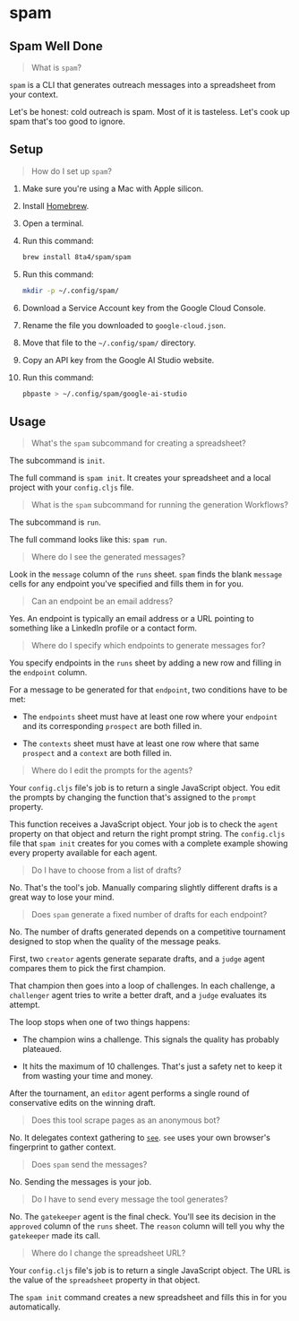 # spam

## Spam Well Done

> What is `spam`?

`spam` is a CLI that generates outreach messages into a spreadsheet from your context.

Let's be honest: cold outreach is spam. Most of it is tasteless. Let's cook up spam that's too good to ignore.

## Setup

> How do I set up `spam`?

1. Make sure you're using a Mac with Apple silicon.

1. Install [Homebrew](https://brew.sh/#install).

1. Open a terminal.

1. Run this command:
   ```bash
   brew install 8ta4/spam/spam
   ```

1. Run this command:
   ```bash
   mkdir -p ~/.config/spam/
   ```

1. Download a Service Account key from the Google Cloud Console.

1. Rename the file you downloaded to `google-cloud.json`.

1. Move that file to the `~/.config/spam/` directory.

1. Copy an API key from the Google AI Studio website.

1. Run this command:
   ```bash
   pbpaste > ~/.config/spam/google-ai-studio
   ```

## Usage

> What's the `spam` subcommand for creating a spreadsheet?

The subcommand is `init`.

The full command is `spam init`. It creates your spreadsheet and a local project with your `config.cljs` file.

> What is the `spam` subcommand for running the generation Workflows?

The subcommand is `run`.

The full command looks like this: `spam run`.

> Where do I see the generated messages?

Look in the `message` column of the `runs` sheet. `spam` finds the blank `message` cells for any endpoint you've specified and fills them in for you.

> Can an endpoint be an email address?

Yes. An endpoint is typically an email address or a URL pointing to something like a LinkedIn profile or a contact form.

> Where do I specify which endpoints to generate messages for?

You specify endpoints in the `runs` sheet by adding a new row and filling in the `endpoint` column.

For a message to be generated for that `endpoint`, two conditions have to be met:

- The `endpoints` sheet must have at least one row where your `endpoint` and its corresponding `prospect` are both filled in.

- The `contexts` sheet must have at least one row where that same `prospect` and a `context` are both filled in.

> Where do I edit the prompts for the agents?

Your `config.cljs` file's job is to return a single JavaScript object. You edit the prompts by changing the function that's assigned to the `prompt` property.

This function receives a JavaScript object. Your job is to check the `agent` property on that object and return the right prompt string. The `config.cljs` file that `spam init` creates for you comes with a complete example showing every property available for each agent.

> Do I have to choose from a list of drafts?

No. That's the tool's job. Manually comparing slightly different drafts is a great way to lose your mind.

> Does `spam` generate a fixed number of drafts for each endpoint?

No. The number of drafts generated depends on a competitive tournament designed to stop when the quality of the message peaks.

First, two `creator` agents generate separate drafts, and a `judge` agent compares them to pick the first champion.

That champion then goes into a loop of challenges. In each challenge, a `challenger` agent tries to write a better draft, and a `judge` evaluates its attempt.

The loop stops when one of two things happens:

- The champion wins a challenge. This signals the quality has probably plateaued.

- It hits the maximum of 10 challenges. That's just a safety net to keep it from wasting your time and money.

After the tournament, an `editor` agent performs a single round of conservative edits on the winning draft.

> Does this tool scrape pages as an anonymous bot?

No. It delegates context gathering to [`see`](https://github.com/8ta4/see). `see` uses your own browser's fingerprint to gather context.

> Does `spam` send the messages?

No. Sending the messages is your job.

> Do I have to send every message the tool generates?

No. The `gatekeeper` agent is the final check. You'll see its decision in the `approved` column of the `runs` sheet. The `reason` column will tell you why the `gatekeeper` made its call.

> Where do I change the spreadsheet URL?

Your `config.cljs` file's job is to return a single JavaScript object. The URL is the value of the `spreadsheet` property in that object.

The `spam init` command creates a new spreadsheet and fills this in for you automatically.
